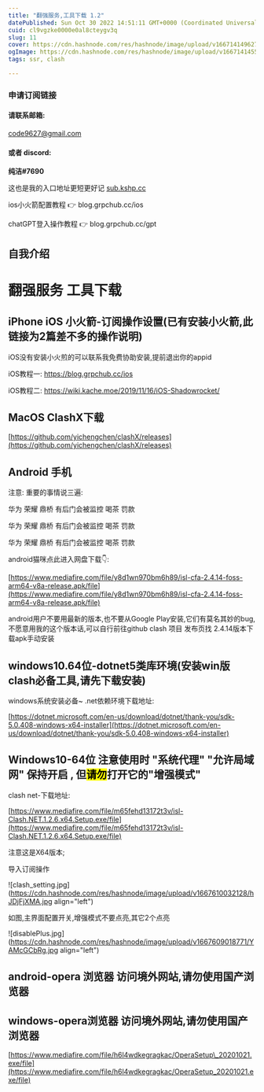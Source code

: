 ```yaml
---
title: "翻强服务,工具下载 1.2"
datePublished: Sun Oct 30 2022 14:51:11 GMT+0000 (Coordinated Universal Time)
cuid: cl9vgzke0000e0al8cteygv3q
slug: 11
cover: https://cdn.hashnode.com/res/hashnode/image/upload/v1667141496276/gpq35HfhE.png
ogImage: https://cdn.hashnode.com/res/hashnode/image/upload/v1667141455654/36Q20uiw9.png
tags: ssr, clash

---
```


### 申请订阅链接

#### 请联系邮箱:

code9627@gmail.com

#### 或者 discord:

**纯洁#7690**

这也是我的入口地址更短更好记 [sub.kshp.cc](http://sub.kshp.cc)

ios小火箭配置教程 👉 blog.grpchub.cc/ios

chatGPT登入操作教程 👉 blog.grpchub.cc/gpt

## **自我介绍**

# 翻强服务 工具下载

## iPhone iOS 小火箭-订阅操作设置(已有安装小火箭,此链接为2篇差不多的操作说明)

iOS没有安装小火煎的可以联系我免费协助安装,提前退出你的appid

iOS教程一: https://blog.grpchub.cc/ios

iOS教程二: https://wiki.kache.moe/2019/11/16/iOS-Shadowrocket/

## MacOS ClashX下载

[https://github.com/yichengchen/clashX/releases](https://github.com/yichengchen/clashX/releases)

## Android 手机

注意: 重要的事情说三遍:

华为 荣耀 鼎桥 有后门会被监控 喝茶 罚款

华为 荣耀 鼎桥 有后门会被监控 喝茶 罚款

华为 荣耀 鼎桥 有后门会被监控 喝茶 罚款

android猫咪点此进入网盘下载👇:

[https://www.mediafire.com/file/y8d1wn970bm6h89/isl-cfa-2.4.14-foss-arm64-v8a-release.apk/file](https://www.mediafire.com/file/y8d1wn970bm6h89/isl-cfa-2.4.14-foss-arm64-v8a-release.apk/file)

android用户不要用最新的版本,也不要从Google Play安装,它们有莫名其妙的bug,不愿意用我的这个版本话,可以自行前往github clash 项目 发布页找 2.4.14版本下载apk手动安装

## windows10.64位-dotnet5类库环境(安装win版clash必备工具,请先下载安装)

windows系统安装必备~ .net依赖环境下载地址:

[https://dotnet.microsoft.com/en-us/download/dotnet/thank-you/sdk-5.0.408-windows-x64-installer](https://dotnet.microsoft.com/en-us/download/dotnet/thank-you/sdk-5.0.408-windows-x64-installer)

## Windows10-64位 注意使用时 "系统代理" "允许局域网" 保持开启 , 但<mark>请勿</mark>打开它的"增强模式"

clash net-下载地址:

[https://www.mediafire.com/file/m65fehd13172t3v/isl-Clash.NET.1.2.6.x64.Setup.exe/file](https://www.mediafire.com/file/m65fehd13172t3v/isl-Clash.NET.1.2.6.x64.Setup.exe/file)

注意这是X64版本;

导入订阅操作

![clash_setting.jpg](https://cdn.hashnode.com/res/hashnode/image/upload/v1667610032128/hJDjFjXMA.jpg align="left")

如图,主界面配置开关,增强模式不要点亮,其它2个点亮

![disablePlus.jpg](https://cdn.hashnode.com/res/hashnode/image/upload/v1667609018771/YAMcGCbRg.jpg align="left")

## android-opera 浏览器 访问境外网站,请勿使用国产浏览器

## windows-opera浏览器 访问境外网站,请勿使用国产浏览器

[https://www.mediafire.com/file/h6l4wdkegragkac/OperaSetup\_20201021.exe/file](https://www.mediafire.com/file/h6l4wdkegragkac/OperaSetup_20201021.exe/file)